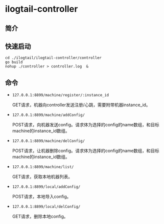 # ilogtail-controller

## 简介

## 快速启动
```
cd ./ilogtail/ilogtail-controller/controller
go build
nohup ./controller > controller.log  &
```

## 命令

* `127.0.0.1:8899/machine/register/:instance_id` 

    GET请求，机器向controller发送注册/心跳，需要附带机器instance_id。
* `127.0.0.1:8899/machine/addConfig/`

    POST请求，向机器发送config。请求体为选择的config的name数组，和目标machine的instance_id数组。
* `127.0.0.1:8899/machine/delConfig/`
  
    POST请求，让机器删除config。请求体为选择的config的name数组，和目标machine的instance_id数组。
* `127.0.0.1:8899/machine/list/`
  
    GET请求，获取本地机器列表。
* `127.0.0.1:8899/local/addConfig/`

    POST请求，本地导入config。
* `127.0.0.1:8899/local/delConfig/`

    GET请求，删除本地config。